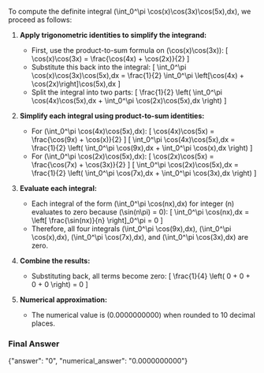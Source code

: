 To compute the definite integral \(\int_0^\pi \cos(x)\cos(3x)\cos(5x)\,dx\), we proceed as follows:

1. **Apply trigonometric identities to simplify the integrand:**
   - First, use the product-to-sum formula on \(\cos(x)\cos(3x)\):
     \[
     \cos(x)\cos(3x) = \frac{\cos(4x) + \cos(2x)}{2}
     \]
   - Substitute this back into the integral:
     \[
     \int_0^\pi \cos(x)\cos(3x)\cos(5x)\,dx = \frac{1}{2} \int_0^\pi \left[\cos(4x) + \cos(2x)\right]\cos(5x)\,dx
     \]
   - Split the integral into two parts:
     \[
     \frac{1}{2} \left( \int_0^\pi \cos(4x)\cos(5x)\,dx + \int_0^\pi \cos(2x)\cos(5x)\,dx \right)
     \]

2. **Simplify each integral using product-to-sum identities:**
   - For \(\int_0^\pi \cos(4x)\cos(5x)\,dx\):
     \[
     \cos(4x)\cos(5x) = \frac{\cos(9x) + \cos(x)}{2}
     \]
     \[
     \int_0^\pi \cos(4x)\cos(5x)\,dx = \frac{1}{2} \left( \int_0^\pi \cos(9x)\,dx + \int_0^\pi \cos(x)\,dx \right)
     \]
   - For \(\int_0^\pi \cos(2x)\cos(5x)\,dx\):
     \[
     \cos(2x)\cos(5x) = \frac{\cos(7x) + \cos(3x)}{2}
     \]
     \[
     \int_0^\pi \cos(2x)\cos(5x)\,dx = \frac{1}{2} \left( \int_0^\pi \cos(7x)\,dx + \int_0^\pi \cos(3x)\,dx \right)
     \]

3. **Evaluate each integral:**
   - Each integral of the form \(\int_0^\pi \cos(nx)\,dx\) for integer \(n\) evaluates to zero because \(\sin(n\pi) = 0\):
     \[
     \int_0^\pi \cos(nx)\,dx = \left[ \frac{\sin(nx)}{n} \right]_0^\pi = 0
     \]
   - Therefore, all four integrals \(\int_0^\pi \cos(9x)\,dx\), \(\int_0^\pi \cos(x)\,dx\), \(\int_0^\pi \cos(7x)\,dx\), and \(\int_0^\pi \cos(3x)\,dx\) are zero.

4. **Combine the results:**
   - Substituting back, all terms become zero:
     \[
     \frac{1}{4} \left( 0 + 0 + 0 + 0 \right) = 0
     \]

5. **Numerical approximation:**
   - The numerical value is \(0.0000000000\) when rounded to 10 decimal places.

### Final Answer
{"answer": "0", "numerical_answer": "0.0000000000"}